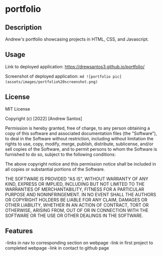 # portfolio

## Description

Andrew's portfolio showcasing projects in HTML, CSS, and Javascript.


## Usage

Link to deployed application:
    https://drewsantos3.github.io/portfolio/

Screenshot of deployed application:
    ```md
    ![portfolio pic](assets/images/portfolio%20screenshot.png)
    ```


## License

MIT License

Copyright (c) [2022] [Andrew Santos]

Permission is hereby granted, free of charge, to any person obtaining a copy
of this software and associated documentation files (the "Software"), to deal
in the Software without restriction, including without limitation the rights
to use, copy, modify, merge, publish, distribute, sublicense, and/or sell
copies of the Software, and to permit persons to whom the Software is
furnished to do so, subject to the following conditions:

The above copyright notice and this permission notice shall be included in all
copies or substantial portions of the Software.

THE SOFTWARE IS PROVIDED "AS IS", WITHOUT WARRANTY OF ANY KIND, EXPRESS OR
IMPLIED, INCLUDING BUT NOT LIMITED TO THE WARRANTIES OF MERCHANTABILITY,
FITNESS FOR A PARTICULAR PURPOSE AND NONINFRINGEMENT. IN NO EVENT SHALL THE
AUTHORS OR COPYRIGHT HOLDERS BE LIABLE FOR ANY CLAIM, DAMAGES OR OTHER
LIABILITY, WHETHER IN AN ACTION OF CONTRACT, TORT OR OTHERWISE, ARISING FROM,
OUT OF OR IN CONNECTION WITH THE SOFTWARE OR THE USE OR OTHER DEALINGS IN THE
SOFTWARE.



## Features

-links in nav to corresponding section on webpage
-link in first project to completed webpage
-link in contact to github page



